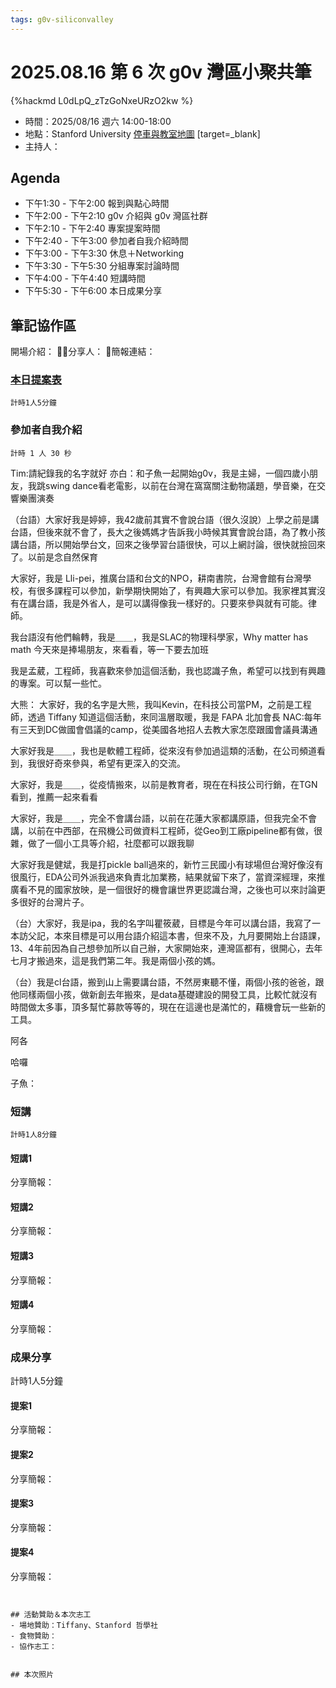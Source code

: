```yaml
---
tags: g0v-siliconvalley
---
```

#  2025.08.16 第 6 次 g0v 灣區小聚共筆
{%hackmd L0dLpQ_zTzGoNxeURzO2kw %}

- 時間：2025/08/16 週六 14:00-18:00
- 地點：Stanford University [停車與教室地圖](https://img.evbuc.com/https%3A%2F%2Fcdn.evbuc.com%2Fimages%2F559299339%2F561761291079%2F1%2Foriginal.20230720-232518?h=2000&w=720&auto=format%2Ccompress&q=75&sharp=10&s=517bdc38e53d54b9fc068ce31e0e8d40) [target=_blank]
- 主持人：




## Agenda

- 下午1:30 - 下午2:00 報到與點心時間
- 下午2:00 - 下午2:10 g0v 介紹與 g0v 灣區社群
- 下午2:10 - 下午2:40 專案提案時間
- 下午2:40 - 下午3:00 參加者自我介紹時間
- 下午3:00 - 下午3:30 休息＋Networking
- 下午3:30 - 下午5:30 分組專案討論時間
- 下午4:00 - 下午4:40 短講時間
- 下午5:30 - 下午6:00 本日成果分享

## 筆記協作區

開場介紹：
🙋‍♂️分享人：
🔑簡報連結：

### [本日提案表](https://docs.google.com/spreadsheets/d/1pR-3msxdMoWUFm6-ig-URKroqWk4QVBp3iXRTreI-Hw/edit?usp=sharing)
```
計時1人5分鐘
```
### 參加者自我介紹
```
計時 1 人 30 秒
```
Tim:請紀錄我的名字就好
亦白：和子魚一起開始g0v，我是主婦，一個四歲小朋友，我跳swing dance看老電影，以前在台灣在窩窩關注動物議題，學音樂，在交響樂團演奏

（台語）大家好我是婷婷，我42歲前其實不會說台語（很久沒說）上學之前是講台語，但後來就不會了，長大之後媽媽才告訴我小時候其實會說台語，為了教小孩講台語，所以開始學台文，回來之後學習台語很快，可以上網討論，很快就撿回來了。以前是念自然保育

大家好，我是 Lli-pei，推廣台語和台文的NPO，耕南書院，台灣會館有台灣學校，有很多課程可以參加，新學期快開始了，有興趣大家可以參加。我家裡其實沒有在講台語，我是外省人，是可以講得像我一樣好的。只要來參與就有可能。律師。

我台語沒有他們輪轉，我是＿＿，我是SLAC的物理科學家，Why matter has math 
今天來是捧場朋友，來看看，等一下要去加班

我是孟葳，工程師，我喜歡來參加這個活動，我也認識子魚，希望可以找到有興趣的專案。可以幫一些忙。

大熊：
大家好，我的名字是大熊，我叫Kevin，在科技公司當PM，之前是工程師，透過 Tiffany 知道這個活動，來同溫層取暖，我是 FAPA 北加會長
NAC:每年有三天到DC做國會倡議的camp，從美國各地招人去教大家怎麼跟國會議員溝通

大家好我是＿＿，我也是軟體工程師，從來沒有參加過這類的活動，在公司頻道看到，我很好奇來參與，希望有更深入的交流。

大家好，我是＿＿，從疫情搬來，以前是教育者，現在在科技公司行銷，在TGN看到，推薦一起來看看

大家好，我是＿＿，完全不會講台語，以前在花蓮大家都講原語，但我完全不會講，以前在中西部，在飛機公司做資料工程師，從Geo到工廠pipeline都有做，很雜，做了一個小工具等介紹，社麼都可以跟我聊

大家好我是健斌，我是打pickle ball過來的，新竹三民國小有球場但台灣好像沒有很風行，EDA公司外派我過來負責北加業務，結果就留下來了，當資深經理，來推廣看不見的國家放映，是一個很好的機會讓世界更認識台灣，之後也可以來討論更多很好的台灣片子。

（台）大家好，我是ipa，我的名字叫瞿筱葳，目標是今年可以講台語，我寫了一本訪父記，本來目標是可以用台語介紹這本書，但來不及，九月要開始上台語課，13、4年前因為自己想參加所以自己辦，大家開始來，連灣區都有，很開心，去年七月才搬過來，這是我們第二年。我是兩個小孩的媽。

（台）我是cl台語，搬到山上需要講台語，不然房東聽不懂，兩個小孩的爸爸，跟他同樣兩個小孩，做新創去年搬來，是data基礎建設的開發工具，比較忙就沒有時間做太多事，頂多幫忙募款等等的，現在在這邊也是滿忙的，藉機會玩一些新的工具。

阿各

哈囉

子魚：





### 短講
```
計時1人8分鐘
```
#### 短講1   
分享簡報：
#### 短講2   
分享簡報：
#### 短講3   
分享簡報：
#### 短講4   
分享簡報：

### 成果分享

計時1人5分鐘
#### 提案1   
分享簡報：
#### 提案2   
分享簡報：
#### 提案3   
分享簡報：
#### 提案4   
分享簡報：
    

```


## 活動贊助＆本次志工
- 場地贊助：Tiffany、Stanford 哲學社
- 食物贊助：
- 協作志工：


## 本次照片